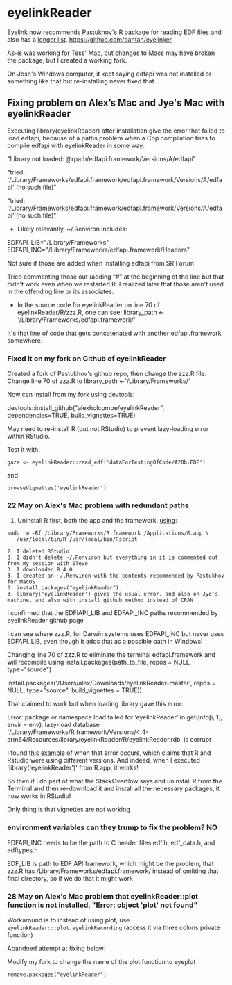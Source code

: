 eyelinkReader
==============

Eyelink now recommends [Pastukhov's R package](https://cran.r-project.org/package=eyelinkReader) for reading EDF files and also has a [longer list](https://www.sr-research.com/support/thread-7769.html). https://github.com/dahtah/eyelinker 

As-is was working for Tess' Mac, but changes to Macs may have broken the package, but I created a working fork.

On Josh's Windows computer, it kept saying edfapi was not installed or something like that but re-installing never fixed that.

## Fixing problem on Alex’s Mac and Jye's Mac with eyelinkReader

Executing library(eyelinkReader) after installation give the error that failed to load edfapi, because of a paths problem when a Cpp compilation tries to compile edfapi with eyelinkReader in some way:

"Library not loaded: @rpath/edfapi.framework/Versions/A/edfapi"

"tried: '/Library/Frameworks/edfapi.framework/edfapi.framework/Versions/A/edfapi' (no such file)"

"tried: '/Library/Frameworks/edfapi.framework/edfapi.framework/Versions/A/edfapi' (no such file)"

* Likely relevantly, ~/.Renviron includes:

EDFAPI_LIB="/Library/Frameworks"
EDFAPI_INC="/Library/Frameworks/edfapi.framework/Headers"

Not sure if those are added when installing edfapi from SR Forum

Tried commenting those out (adding “#” at the beginning of the line but that didn't work even when we restarted R. I realized later that those aren't used in the offending line or its associates:

* In the source code for eyelinkReader on line 70 of eyelinkReader/R/zzz.R, one can see: 
    library_path <-'/Library/Frameworks/edfapi.framework/'

It's that line of code that gets concatenated with another edfapi.framework somewhere. 

### Fixed it on my fork on Github of eyelinkReader

Created a fork of Pastukhov's github repo, then change the zzz.R file.
Change line 70 of zzz.R  to   library_path <-'/Library/Frameworks/'

Now can install from my fork using devtools: 

devtools::install_github("alexholcombe/eyelinkReader", dependencies=TRUE, build_vignettes=TRUE)

May need to re-install R (but not RStudio) to prevent lazy-loading error within RStudio.

Test it with:

``` gaze <- eyelinkReader::read_edf('dataForTestingOfCode/A20b.EDF') ```

and

``` browseVignettes('eyelinkReader') ```



### 22 May on Alex's Mac problem with redundant paths

1. Uninstall R first, both the app and the framework, [using](https://cran.r-project.org/doc/manuals/r-release/R-admin.html#Uninstalling-under-macOS):

```
sudo rm -Rf /Library/Frameworks/R.framework /Applications/R.app \
   /usr/local/bin/R /usr/local/bin/Rscript
```

    2. I deleted RStudio
    3. I didn't delete ~/.Renviron but everything in it is commented out from my session with STeve
    3. I downloaded R 4.0 
    3. I created an ~/.Renviron with the contents recommended by Pastukhov for MacOS
    3. install.packages("eyelinkReader").
    3. library('eyelinkReader') gives the usual error, and also on Jye's machine, and also with install_github method instead of CRAN

I confirmed that the EDFIAPI_LIB and EDFAPI_INC paths recommended by eyelinkReader github page

I can see where zzz.R, for Darwin systems uses EDFAPI_INC but never uses EDFAPI_LIB, even though it adds that as a possible path in Windows!

Changing line 70 of zzz.R to eliminate the terminal edfapi.framework and will recompile using install.packages(path_to_file, repos = NULL, type="source")

install.packages('/Users/alex/Downloads/eyelinkReader-master', repos = NULL, type="source", build_vignettes = TRUE))

That claimed to work but when loading library gave this error:

Error: package or namespace load failed for ‘eyelinkReader’ in get(Info[i, 1], envir = env):
 lazy-load database '/Library/Frameworks/R.framework/Versions/4.4-arm64/Resources/library/eyelinkReader/R/eyelinkReader.rdb' is corrupt

I found [this example](https://stackoverflow.com/questions/63855025/cant-load-r-packages-after-installation) of when that error occurs, which claims that R and Rstudio were using different versions. And indeed, when I executed 'library('eyelinkReader')' from R.app, it works!  

So then if I do part of what the StackOverflow says and uninstall R from the Terminal and then re-download it and install all the necessary packages, it now works in RStudio!

Only thing is that vignettes are not working

### environment variables can they trump to fix the problem? NO

EDFAPI_INC needs to be the path to C header files edf.h, edf_data.h, and edftypes.h

EDF_LIB is path to EDF API framework, which might be the problem, that zzz.R has /Library/Frameworks/edfapi.framework/ instead of omitting that final directory, so if we do that it might work

### 28 May on Alex's Mac problem that eyelinkReader::plot function is not installed, "Error: object 'plot' not found"

Workaround is to instead of using plot, use `eyelinkReader:::plot.eyelinkRecording` (access it via three colons private function)

Abandoed attempt at fixing below:

Modify my fork to change the name of the plot function to eyeplot

` remove.packages("eyelinkReader") `